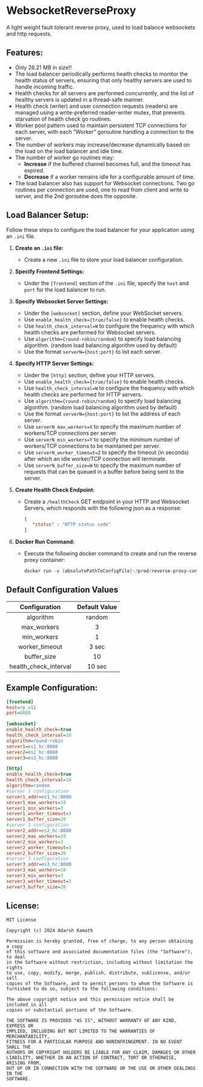 # WebsocketReverseProxy
A light weight fault tolerant reverse proxy, used to load balance websockets and http requests.


## Features:

- Only 26.21 MB in size!!
- The load balancer periodically performs health checks to monitor the health status of servers, ensuring that only healthy servers are used to handle incoming traffic.
- Health checks for all servers are performed concurrently, and the list of healthy servers is updated in a thread-safe manner.
- Health check (writer) and user connection requests (readers) are managed using a write-preferred reader-writer mutex, that prevents starvation of health check go routines.
- Worker pool pattern used to maintain persistent TCP connections for each server, with each ”Worker” goroutine handling a connection to the server.
- The number of workers may increase/decrease dynamically based on the load on the load balancer and idle time.
- The number of worker go routines may:
    - **Increase** if the buffered channel becomes full, and the timeout has expired.
    - **Decrease** if a worker remains idle for a configurable amount of time.
- The load balancer also has support for Websocket connections. Two go routines per connection are used, one to read from client and write to server, and the 2nd goroutine does the opposite.

## Load Balancer Setup:

Follow these steps to configure the load balancer for your application using an `.ini` file.


1. **Create an `.ini` file:**

   - Create a new `.ini` file to store your load balancer configuration.

2. **Specify Frontend Settings:**

   - Under the `[frontend]` section of the `.ini` file, specify the `host` and `port` for the load balancer to run.
     
3. **Specify Websocket Server Settings:**
   
   - Under the `[websocket]` section, define your WebSocket servers. 
   - Use `enable_health_check={true/false}` to enable health checks.
   - Use `health_check_interval=W` to configure the frequency with which health checks are performed for Websocket servers.
   - Use `algorithm={round-robin/random}` to specify load balancing algorithm. (random load balancing algorithm used by default)
   - Use the format `serverN={host:port}` to list each server.

4. **Specify HTTP Server Settings:**
   
   - Under the `[http]` section, define your HTTP servers.
   - Use `enable_health_check={true/false}` to enable health checks.
   - Use `health_check_interval=W` to configure the frequency with which health checks are performed for HTTP servers.
   - Use `algorithm={round-robin/random}` to specify load balancing algorithm. (random load balancing algorithm used by default)
   - Use the format `serverN={host:port}` to list the address of each server.
   - Use `serverN_max_workers=X` to specify the maximum number of workers/TCP connections per server.
   - Use `serverN_min_workers=Y` to specify the minimum number of workers/TCP connections to be maintained per server.
   - Use `serverN_worker_timeout=Z` to specify the timeout (in seconds) after which an idle worker/TCP connection will terminate.
   - Use `serverN_buffer_size=W` to specify the maximum number of requests that can be queued in a buffer before being sent to the server.

5. **Create Health Check Endpoint:**

   - Create a `/healthCheck` GET endpoint in your HTTP and Websocket Servers, which responds with the following json as a response:
     
     ```json
     {
     	"status" : "HTTP status code"
     }

5. **Docker Run Command:**

   - Execute the following docker command to create and run the reverse proxy container:

     ```powershell
     docker run -v {absolutePathToConfigFile}:/prod/reverse-proxy-config.ini reverse_proxy_v11_var_buf

## Default Configuration Values

|     Configuration      |  Default Value  |
|:----------------------:|:---------------:|
|       algorithm        |     random      |
|      max_workers       |       3         |
|      min_workers       |       1         |
|     worker_timeout     |       3 sec     |
|      buffer_size       |      10         |
|  health_check_interval |      10 sec     |


## Example Configuration:

   ```ini
[frontend]
host=rp_v11
port=8080

[websocket]
enable_health_check=true
health_check_interval=10
algorithm=round-robin
server1=es1_hc:8080
server2=es2_hc:8080
server3=es3_hc:8080

[http]
enable_health_check=true
health_check_interval=10
algorithm=random
#server 1 configuration
server1_addr=es1_hc:8080
server1_max_workers=10
server1_min_workers=3
server1_worker_timeout=3
server1_buffer_size=20
#server 2 configuration
server2_addr=es2_hc:8080
server2_max_workers=10
server2_min_workers=3
server2_worker_timeout=3
server2_buffer_size=20
#server 3 configuration
server3_addr=es3_hc:8080
server3_max_workers=10
server3_min_workers=3
server3_worker_timeout=3
server3_buffer_size=20
   ```


## License:

```
MIT License

Copyright (c) 2024 Adarsh Kamath

Permission is hereby granted, free of charge, to any person obtaining a copy
of this software and associated documentation files (the "Software"), to deal
in the Software without restriction, including without limitation the rights
to use, copy, modify, merge, publish, distribute, sublicense, and/or sell
copies of the Software, and to permit persons to whom the Software is
furnished to do so, subject to the following conditions:

The above copyright notice and this permission notice shall be included in all
copies or substantial portions of the Software.

THE SOFTWARE IS PROVIDED "AS IS", WITHOUT WARRANTY OF ANY KIND, EXPRESS OR
IMPLIED, INCLUDING BUT NOT LIMITED TO THE WARRANTIES OF MERCHANTABILITY,
FITNESS FOR A PARTICULAR PURPOSE AND NONINFRINGEMENT. IN NO EVENT SHALL THE
AUTHORS OR COPYRIGHT HOLDERS BE LIABLE FOR ANY CLAIM, DAMAGES OR OTHER
LIABILITY, WHETHER IN AN ACTION OF CONTRACT, TORT OR OTHERWISE, ARISING FROM,
OUT OF OR IN CONNECTION WITH THE SOFTWARE OR THE USE OR OTHER DEALINGS IN THE
SOFTWARE.

